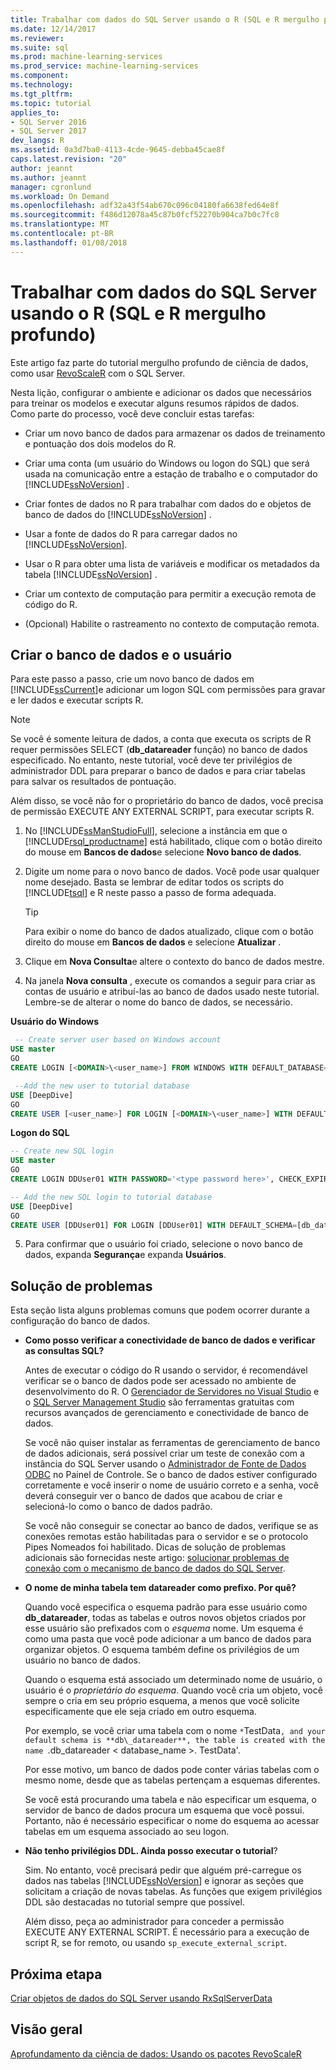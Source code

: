 ```yaml
---
title: Trabalhar com dados do SQL Server usando o R (SQL e R mergulho profundo) | Microsoft Docs
ms.date: 12/14/2017
ms.reviewer: 
ms.suite: sql
ms.prod: machine-learning-services
ms.prod_service: machine-learning-services
ms.component: 
ms.technology: 
ms.tgt_pltfrm: 
ms.topic: tutorial
applies_to:
- SQL Server 2016
- SQL Server 2017
dev_langs: R
ms.assetid: 0a3d7ba0-4113-4cde-9645-debba45cae8f
caps.latest.revision: "20"
author: jeannt
ms.author: jeannt
manager: cgronlund
ms.workload: On Demand
ms.openlocfilehash: adf32a43f54ab670c096c04180fa6638fed64e8f
ms.sourcegitcommit: f486d12078a45c87b0fcf52270b904ca7b0c7fc8
ms.translationtype: MT
ms.contentlocale: pt-BR
ms.lasthandoff: 01/08/2018
---
```

# <a name="work-with-sql-server-data-using-r-sql-and-r-deep-dive"></a>Trabalhar com dados do SQL Server usando o R (SQL e R mergulho profundo)

Este artigo faz parte do tutorial mergulho profundo de ciência de dados, como usar [RevoScaleR](https://docs.microsoft.com/machine-learning-server/r-reference/revoscaler/revoscaler) com o SQL Server.

Nesta lição, configurar o ambiente e adicionar os dados que necessários para treinar os modelos e executar alguns resumos rápidos de dados. Como parte do processo, você deve concluir estas tarefas:
  
- Criar um novo banco de dados para armazenar os dados de treinamento e pontuação dos dois modelos do R.
  
- Criar uma conta (um usuário do Windows ou logon do SQL) que será usada na comunicação entre a estação de trabalho e o computador do [!INCLUDE[ssNoVersion](../../includes/ssnoversion-md.md)] .
  
- Criar fontes de dados no R para trabalhar com dados do e objetos de banco de dados do [!INCLUDE[ssNoVersion](../../includes/ssnoversion-md.md)] .
  
- Usar a fonte de dados do R para carregar dados no [!INCLUDE[ssNoVersion](../../includes/ssnoversion-md.md)].
  
- Usar o R para obter uma lista de variáveis e modificar os metadados da tabela [!INCLUDE[ssNoVersion](../../includes/ssnoversion-md.md)] .
  
- Criar um contexto de computação para permitir a execução remota de código do R.
  
- (Opcional) Habilite o rastreamento no contexto de computação remota.
  
## <a name="create-the-database-and-user"></a>Criar o banco de dados e o usuário

Para este passo a passo, crie um novo banco de dados em [!INCLUDE[ssCurrent](../../includes/sscurrent-md.md)]e adicionar um logon SQL com permissões para gravar e ler dados e executar scripts R.

> [!NOTE]
> Se você é somente leitura de dados, a conta que executa os scripts de R requer permissões SELECT (**db_datareader** função) no banco de dados especificado. No entanto, neste tutorial, você deve ter privilégios de administrador DDL para preparar o banco de dados e para criar tabelas para salvar os resultados de pontuação.
> 
> Além disso, se você não for o proprietário do banco de dados, você precisa de permissão EXECUTE ANY EXTERNAL SCRIPT, para executar scripts R.

1. No [!INCLUDE[ssManStudioFull](../../includes/ssmanstudiofull-md.md)], selecione a instância em que o [!INCLUDE[rsql_productname](../../includes/rsql-productname-md.md)] está habilitado, clique com o botão direito do mouse em **Bancos de dados**e selecione **Novo banco de dados**.
  
2. Digite um nome para o novo banco de dados. Você pode usar qualquer nome desejado. Basta se lembrar de editar todos os scripts do [!INCLUDE[tsql](../../includes/tsql-md.md)] e R neste passo a passo de forma adequada.
  
    > [!TIP]
    > Para exibir o nome do banco de dados atualizado, clique com o botão direito do mouse em **Bancos de dados** e selecione **Atualizar** .
  
3. Clique em **Nova Consulta**e altere o contexto do banco de dados mestre.
  
4. Na janela **Nova consulta** , execute os comandos a seguir para criar as contas de usuário e atribuí-las ao banco de dados usado neste tutorial. Lembre-se de alterar o nome do banco de dados, se necessário.
  
**Usuário do Windows**
  
```SQL
 -- Create server user based on Windows account
USE master
GO
CREATE LOGIN [<DOMAIN>\<user_name>] FROM WINDOWS WITH DEFAULT_DATABASE=[DeepDive]

 --Add the new user to tutorial database
USE [DeepDive]
GO
CREATE USER [<user_name>] FOR LOGIN [<DOMAIN>\<user_name>] WITH DEFAULT_SCHEMA=[db_datareader]
```

**Logon do SQL**

```SQL
-- Create new SQL login
USE master
GO
CREATE LOGIN DDUser01 WITH PASSWORD='<type password here>', CHECK_EXPIRATION=OFF, CHECK_POLICY=OFF;

-- Add the new SQL login to tutorial database
USE [DeepDive]
GO
CREATE USER [DDUser01] FOR LOGIN [DDUser01] WITH DEFAULT_SCHEMA=[db_datareader]
```

5. Para confirmar que o usuário foi criado, selecione o novo banco de dados, expanda **Segurança**e expanda **Usuários**.

## <a name="troubleshooting"></a>Solução de problemas

Esta seção lista alguns problemas comuns que podem ocorrer durante a configuração do banco de dados.

- **Como posso verificar a conectividade de banco de dados e verificar as consultas SQL?**
  
    Antes de executar o código do R usando o servidor, é recomendável verificar se o banco de dados pode ser acessado no ambiente de desenvolvimento do R. O [Gerenciador de Servidores no Visual Studio](https://msdn.microsoft.com/library/x603htbk.aspx) e o [SQL Server Management Studio](../../ssms/download-sql-server-management-studio-ssms.md) são ferramentas gratuitas com recursos avançados de gerenciamento e conectividade de banco de dados.
  
    Se você não quiser instalar as ferramentas de gerenciamento de banco de dados adicionais, será possível criar um teste de conexão com a instância do SQL Server usando o [Administrador de Fonte de Dados ODBC](https://msdn.microsoft.com/library/ms714024.aspx) no Painel de Controle. Se o banco de dados estiver configurado corretamente e você inserir o nome de usuário correto e a senha, você deverá conseguir ver o banco de dados que acabou de criar e selecioná-lo como o banco de dados padrão.
  
    Se você não conseguir se conectar ao banco de dados, verifique se as conexões remotas estão habilitadas para o servidor e se o protocolo Pipes Nomeados foi habilitado. Dicas de solução de problemas adicionais são fornecidas neste artigo: [solucionar problemas de conexão com o mecanismo de banco de dados do SQL Server](https://docs.microsoft.com/sql/database-engine/configure-windows/troubleshoot-connecting-to-the-sql-server-database-engine).
  
- **O nome de minha tabela tem datareader como prefixo. Por quê?**
  
    Quando você especifica o esquema padrão para esse usuário como **db_datareader**, todas as tabelas e outros novos objetos criados por esse usuário são prefixados com o *esquema* nome. Um esquema é como uma pasta que você pode adicionar a um banco de dados para organizar objetos. O esquema também define os privilégios de um usuário no banco de dados.
  
    Quando o esquema está associado um determinado nome de usuário, o usuário é o _proprietário do esquema_. Quando você cria um objeto, você sempre o cria em seu próprio esquema, a menos que você solicite especificamente que ele seja criado em outro esquema.
  
    Por exemplo, se você criar uma tabela com o nome `*`TestData`, and your default schema is **db\_datareader**, the table is created with the name `.db_datareader < database_name >. TestData'.
  
    Por esse motivo, um banco de dados pode conter várias tabelas com o mesmo nome, desde que as tabelas pertençam a esquemas diferentes.
   
    Se você está procurando uma tabela e não especificar um esquema, o servidor de banco de dados procura um esquema que você possui. Portanto, não é necessário especificar o nome do esquema ao acessar tabelas em um esquema associado ao seu logon.
  
- **Não tenho privilégios DDL. Ainda posso executar o tutorial**?
  
    Sim. No entanto, você precisará pedir que alguém pré-carregue os dados nas tabelas [!INCLUDE[ssNoVersion](../../includes/ssnoversion-md.md)] e ignorar as seções que solicitam a criação de novas tabelas. As funções que exigem privilégios DDL são destacadas no tutorial sempre que possível.

    Além disso, peça ao administrador para conceder a permissão EXECUTE ANY EXTERNAL SCRIPT. É necessário para a execução de script R, se for remoto, ou usando `sp_execute_external_script`.

## <a name="next-step"></a>Próxima etapa

[Criar objetos de dados do SQL Server usando RxSqlServerData](../../advanced-analytics/tutorials/deepdive-create-sql-server-data-objects-using-rxsqlserverdata.md)

## <a name="overview"></a>Visão geral

[Aprofundamento da ciência de dados: Usando os pacotes RevoScaleR](../../advanced-analytics/tutorials/deepdive-data-science-deep-dive-using-the-revoscaler-packages.md)



